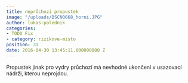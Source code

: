 ```yaml
---
title: neprůchozí propustek
image: "/uploads/DSCN0668_horni.JPG"
author: lukas-polednik
categories:
- TODO Fix
- category: rizikove-misto
position: 31
date: 2016-04-30 13:45:11.000000000 Z
---
```

Propustek jinak pro vydry průchozí má nevhodné ukončení v usazovací
nádrži, kterou neprojdou. 


